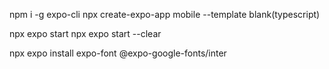npm i -g expo-cli
npx create-expo-app mobile --template
blank(typescript)

npx expo start
npx expo start --clear

npx expo install expo-font @expo-google-fonts/inter